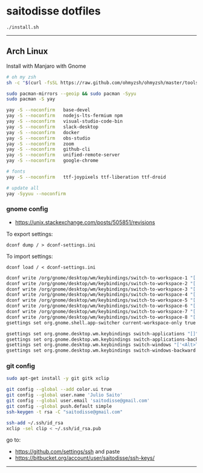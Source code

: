 # saitodisse dotfiles

```
./install.sh
```

---

## Arch Linux

Install with Manjaro with Gnome

```sh
# oh my zsh
sh -c "$(curl -fsSL https://raw.github.com/ohmyzsh/ohmyzsh/master/tools/install.sh)"

sudo pacman-mirrors --geoip && sudo pacman -Syyu
sudo pacman -S yay

yay -S --noconfirm   base-devel
yay -S --noconfirm   nodejs-lts-fermium npm
yay -S --noconfirm   visual-studio-code-bin
yay -S --noconfirm   slack-desktop
yay -S --noconfirm   docker
yay -S --noconfirm   obs-studio
yay -S --noconfirm   zoom
yay -S --noconfirm   github-cli
yay -S --noconfirm   unified-remote-server
yay -S --noconfirm   google-chrome

# fonts
yay -S --noconfirm   ttf-joypixels ttf-liberation ttf-droid

# update all
yay -Syyuu --noconfirm
```

### gnome config

- https://unix.stackexchange.com/posts/505851/revisions

To export settings:

`dconf dump / > dconf-settings.ini`

To import settings:

`dconf load / < dconf-settings.ini`

```sh
dconf write /org/gnome/desktop/wm/keybindings/switch-to-workspace-1 "['<Primary>F5']"
dconf write /org/gnome/desktop/wm/keybindings/switch-to-workspace-2 "['<Primary>F6']"
dconf write /org/gnome/desktop/wm/keybindings/switch-to-workspace-3 "['<Primary>F7']"
dconf write /org/gnome/desktop/wm/keybindings/switch-to-workspace-4 "['<Primary>F8']"
dconf write /org/gnome/desktop/wm/keybindings/switch-to-workspace-5 "['<Primary>F9']"
dconf write /org/gnome/desktop/wm/keybindings/switch-to-workspace-6 "['<Primary>F10']"
dconf write /org/gnome/desktop/wm/keybindings/switch-to-workspace-7 "['<Primary>F11']"
dconf write /org/gnome/desktop/wm/keybindings/switch-to-workspace-8 "['<Primary>F12']"
gsettings set org.gnome.shell.app-switcher current-workspace-only true

gsettings set org.gnome.desktop.wm.keybindings switch-applications "[]"
gsettings set org.gnome.desktop.wm.keybindings switch-applications-backward "[]"
gsettings set org.gnome.desktop.wm.keybindings switch-windows "['<Alt>Tab','<Super>Tab']"
gsettings set org.gnome.desktop.wm.keybindings switch-windows-backward "['<Shift><Alt><Tab>','<Super><Alt><Tab>']"
```

### git config

```sh
sudo apt-get install -y git gitk xclip

git config --global --add color.ui true
git config --global user.name 'Julio Saito'
git config --global user.email 'saitodisse@gmail.com'
git config --global push.default simple
ssh-keygen -t rsa -C "saitodisse@gmail.com"

ssh-add ~/.ssh/id_rsa
xclip -sel clip < ~/.ssh/id_rsa.pub
```

go to:

- https://github.com/settings/ssh and paste
- https://bitbucket.org/account/user/saitodisse/ssh-keys/

---
